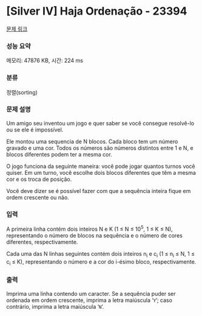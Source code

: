# [Silver IV] Haja Ordenação - 23394 

[문제 링크](https://www.acmicpc.net/problem/23394) 

### 성능 요약

메모리: 47876 KB, 시간: 224 ms

### 분류

정렬(sorting)

### 문제 설명

<p>Um amigo seu inventou um jogo e quer saber se você consegue resolvê-lo ou se ele é impossível.</p>

<p>Ele montou uma sequencia de N blocos. Cada bloco tem um número gravado e uma cor. Todos os números são números distintos entre 1 e N, e blocos diferentes podem ter a mesma cor.</p>

<p>O jogo funciona da seguinte maneira: você pode jogar quantos turnos você quiser. Em um turno, você escolhe dois blocos diferentes que têm a mesma cor e os troca de posição.</p>

<p>Você deve dizer se é possível fazer com que a sequência inteira fique em ordem crescente ou não.</p>

### 입력 

 <p>A primeira linha contém dois inteiros N e K (1 ≤ N ≤ 10<sup>5</sup>, 1 ≤ K ≤ N), representando o número de blocos na sequência e o número de cores diferentes, respectivamente.</p>

<p>Cada uma das N linhas seguintes contém dois inteiros n<sub>i</sub> e c<sub>i</sub> (1 ≤ n<sub>i</sub> ≤ N, 1 ≤ c<sub>i</sub> ≤ K), representando o número e a cor do i-ésimo bloco, respectivamente.</p>

### 출력 

 <p>Imprima uma linha contendo um caracter. Se a sequência puder ser ordenada em ordem crescente, imprima a letra maiúscula ‘<code>Y</code>’; caso contrário, imprima a letra maiúscula ‘<code>N</code>’.</p>

